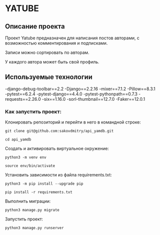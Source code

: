 # YATUBE
## Описание проекта
Проект Yatube предназначен для написания постов авторами, с возможностью комментирования и подписками.

Записи можно сортировать по авторам.

У каждого автора может быть свой профиль.



## Используемые технологии
-django-debug-toolbar==2.2
-Django==2.2.16
-mixer==7.1.2
-Pillow==8.3.1
-pytest==6.2.4
-pytest-django==4.4.0
-pytest-pythonpath==0.7.3
-requests==2.26.0
-six==1.16.0
-sorl-thumbnail==12.7.0
-Faker==12.0.1

### Как запустить проект:

Клонировать репозиторий и перейти в него в командной строке:

```
git clone git@github.com:sakovdmitry/api_yamdb.git
```

```
cd api_yamdb
```

Cоздать и активировать виртуальное окружение:

```
python3 -m venv env
```

```
source env/bin/activate
```

Установить зависимости из файла requirements.txt:

```
python3 -m pip install --upgrade pip
```

```
pip install -r requirements.txt
```

Выполнить миграции:

```
python3 manage.py migrate
```

Запустить проект:

```
python3 manage.py runserver
```
